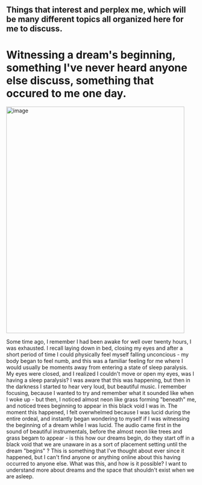 ## Things that interest and perplex me, which will be many different topics all organized here for me to discuss.

# Witnessing a dream's beginning, something I've never heard anyone else discuss, something that occured to me one day.

<img width="472" height="600" alt="image" src="https://github.com/user-attachments/assets/b2168e8a-3857-4d9b-a177-3c0b8d663655" />

Some time ago, I remember I had been awake for well over twenty hours, I was exhausted. I recall laying down in bed, closing my eyes and after a short period of time I could physically feel myself falling unconcious - my body began to feel numb, and this was a familiar feeling for me where I would usually be moments away from entering a state of sleep paralysis. My eyes were closed, and I realized I couldn't move or open my eyes, was I having a sleep paralysis? I was aware that this was happening, but then in the darkness I started to hear very loud, but beautiful music. I remember focusing, because I wanted to try and remember what it sounded like when I woke up - but then, I noticed almost neon like grass forming "beneath" me, and noticed trees beginning to appear in this black void I was in. The moment this happened, I felt overwhelmed because I was lucid during the entire ordeal, and instantly began wondering to myself if I was witnessing the beginning of a dream while I was lucid. The audio came first in the sound of beautiful instrumentals, before the almost neon like trees and grass begam to appear - is this how our dreams begin, do they start off in a black void that we are unaware in as a sort of placement setting until the dream "begins" ? This is something that I've thought about ever since it happened, but I can't find anyone or anything online about this having occurred to anyone else. What was this, and how is it possible? I want to understand more about dreams and the space that shouldn't exist when we are asleep. 





